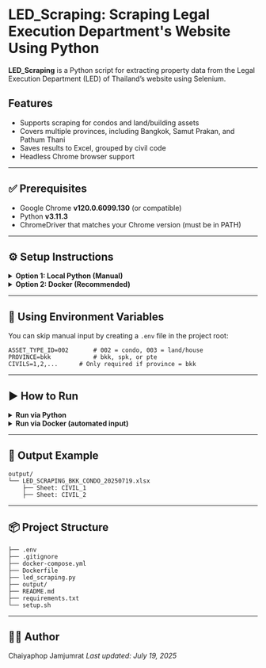 # LED_Scraping: Scraping Legal Execution Department's Website Using Python

**LED_Scraping** is a Python script for extracting property data from the Legal Execution Department (LED) of Thailand’s website using Selenium.

## Features

* Supports scraping for condos and land/building assets
* Covers multiple provinces, including Bangkok, Samut Prakan, and Pathum Thani
* Saves results to Excel, grouped by civil code
* Headless Chrome browser support

---

## ✅ Prerequisites

* Google Chrome **v120.0.6099.130** (or compatible)
* Python **v3.11.3**
* ChromeDriver that matches your Chrome version (must be in PATH)

---

## ⚙️ Setup Instructions

<details>
<summary><strong>Option 1: Local Python (Manual)</strong></summary>

Install dependencies using:

```bash
source setup.sh
```

Or manually:

```bash
pip install -r requirements.txt
```

Make sure you have:

* Python **3.11**
* Google Chrome and matching **ChromeDriver** in your PATH

</details>

<details>
<summary><strong>Option 2: Docker (Recommended)</strong></summary>

Make sure Docker is installed on your system.

### 1. Build and run the Docker container manually:

```bash
docker build -t led_scraper .
docker run -it --rm \
    -v "$(pwd)/output":/app/output \
    --env-file .env \
    led_scraper
```

### 2. Or use `docker-compose`:

```bash
docker-compose up --build
```

</details>

---

## 📄 Using Environment Variables

You can skip manual input by creating a `.env` file in the project root:

```env
ASSET_TYPE_ID=002       # 002 = condo, 003 = land/house
PROVINCE=bkk            # bkk, spk, or pte
CIVILS=1,2,...      # Only required if province = bkk
```

---

## ▶️ How to Run

<details>
<summary><strong>Run via Python</strong></summary>

```bash
python led_scraping.py
```

Follow the prompts for asset type, province, and civil code.

</details>

<details>
<summary><strong>Run via Docker (automated input)</strong></summary>

Make sure `.env` file is prepared, then:

```bash
docker-compose up --build
```

</details>

---

## 📁 Output Example

```plaintext
output/
└── LED_SCRAPING_BKK_CONDO_20250719.xlsx
    ├── Sheet: CIVIL_1
    ├── Sheet: CIVIL_2
```

---

## 📦 Project Structure

```plaintext
├── .env
├── .gitignore
├── docker-compose.yml
├── Dockerfile
├── led_scraping.py
├── output/
├── README.md
├── requirements.txt
└── setup.sh
```

---

## 🧑‍💻 Author

Chaiyaphop Jamjumrat
*Last updated: July 19, 2025*